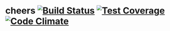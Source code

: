 # cheers [![Build Status](https://travis-ci.org/ldmcdaniel/cheers.svg)](https://travis-ci.org/ldmcdaniel/cheers) [![Test Coverage](https://codeclimate.com/github/ldmcdaniel/cheers/badges/coverage.svg)](https://codeclimate.com/github/ldmcdaniel/cheers/coverage) [![Code Climate](https://codeclimate.com/github/ldmcdaniel/cheers/badges/gpa.svg)](https://codeclimate.com/github/ldmcdaniel/cheers)
